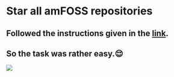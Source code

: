 # Star all amFOSS repositories
## Followed the instructions given in the [link](https://github.com/amfoss/star-me). 
## So the task was rather easy.:relieved:

![](https://i.pinimg.com/564x/28/b3/b9/28b3b9f7a50e4de3cac56a6be967e48d.jpg)
